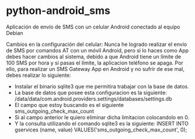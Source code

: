 # python-android_sms
Aplicación de envío de SMS con un celular Android conectado al equipo Debian


Cambios en la configuración del celular:
Nunca he logrado realizar el envío de SMS por comandos AT con un móvil Android, pero si lo haces como App debes hacer cambios al sistema, debido a que Android tiene un límite de 100 SMS por hora y si pasas el límite, la aplicacion teléfono se apaga. Por ello, para realizar un SMS Gateway App en Android y no sufrir de ese mal, debes realizar lo siguiente:
- Instalar el binario sqlite3 que me permitira trabajar con la base de datos.
- La base de datos que posee esta configuracion es la siguiente: /data/data/com.android.providers.settings/databases/settings.db
- El campo que estoy buscando es el siguiente sms_outgoing_check_max_count
- Si al campo anterior le quiero eliminar dicha limitacion colocandolo en 0.
- Y la consulta utilizando el comando sqlite3 es la siguiente:
INSERT INTO gservices (name, value) VALUES('sms_outgoing_check_max_count', 0);

